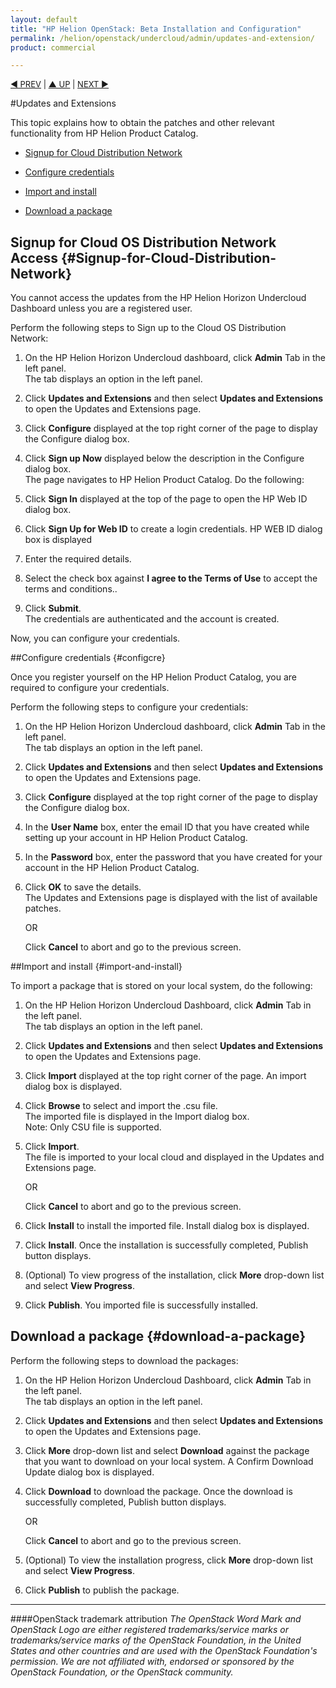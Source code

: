 ```yaml
---
layout: default
title: "HP Helion OpenStack: Beta Installation and Configuration"
permalink: /helion/openstack/undercloud/admin/updates-and-extension/
product: commercial

---
```

<!--UNDER REVISION-->


<script>

function PageRefresh {
onLoad="window.refresh"
}

PageRefresh();

</script>


<p style="font-size: small;"> <a href="/helion/openstack/install-beta/prereqs/">&#9664; PREV</a> | <a href="/helion/openstack/install-beta-overview/">&#9650; UP</a> | <a href="/helion/openstack/install-beta/vsa/">NEXT &#9654;</a> </p>

#Updates and Extensions

This topic explains how to obtain the patches and other relevant functionality from HP Helion Product Catalog.

* [Signup for Cloud Distribution Network](#Signup-for-Cloud-Distribution-Network)

* [Configure credentials](#configcre)

* [Import and install](#import-and-install)

* [Download a package](#download-a-package)


## Signup for Cloud OS Distribution Network Access {#Signup-for-Cloud-Distribution-Network}  

You cannot access the updates from the HP Helion Horizon Undercloud Dashboard unless you are a registered user.

Perform the following steps to Sign up to the Cloud OS Distribution Network:

1.  On the HP Helion Horizon Undercloud dashboard, click **Admin** Tab in the left panel.<br> The tab displays an option in the left panel.

2.	Click **Updates and Extensions** and then select **Updates and Extensions** to open the Updates and Extensions page.

3.	Click **Configure** displayed at the top right corner of the page to display the Configure dialog box.

4.	Click **Sign up Now** displayed below the description in the Configure dialog box.<br>
The page navigates to HP Helion Product Catalog. Do the following:</br> 
    
5.  Click **Sign In** displayed at the top of the page to open the HP Web ID dialog box.

6. Click **Sign Up for Web ID** to create a login credentials. HP WEB ID dialog box is displayed 
    
7. Enter the required details.
  
8. Select the check box against **I agree to the Terms of Use** to accept the terms and conditions..

9. Click **Submit**.<br>The credentials are authenticated and the account is created.

Now, you can configure your credentials.

##Configure credentials {#configcre}

Once you register yourself on the HP Helion Product Catalog, you are required to configure your credentials.

Perform the following steps to configure your credentials:

1.  On the HP Helion Horizon Undercloud dashboard, click **Admin** Tab in the left panel.<br> The tab displays an option in the left panel.

2.	Click **Updates and Extensions** and then select **Updates and Extensions** to open the Updates and Extensions page.

3.	Click **Configure** displayed at the top right corner of the page to display the Configure dialog box.

4. In the **User Name** box, enter the email ID that you have created while setting up your account in HP Helion Product Catalog. 

5.	In the **Password** box, enter the password that you have created for your account in the HP Helion Product Catalog.

6.	Click **OK** to save the details.<br>The Updates and Extensions page is displayed with the list of available patches.</br>


	OR

	Click **Cancel** to abort and go to the previous screen.

##Import and install {#import-and-install}

To import a package that is stored on your local system, do the following:

1.  On the HP Helion Horizon Undercloud Dashboard, click **Admin** Tab in the left panel.<br> The tab displays an option in the left panel.

2.	Click **Updates and Extensions** and then select **Updates and Extensions** to open the Updates and Extensions page.

3.	Click **Import** displayed at the top right corner of the page. An import dialog box is displayed.

4.	Click **Browse** to select and import the .csu file.<br>The imported file is displayed in the Import dialog box.</br> Note: Only CSU file is supported.

5.	Click **Import**.<br>The file is imported to your local cloud and displayed in the Updates and Extensions page.


	OR

	Click **Cancel** to abort and go to the previous screen.

6. Click **Install** to install the imported file. Install dialog box is displayed.

7. Click **Install**.  Once the installation is successfully completed, Publish button displays. 

8. (Optional) To view progress of the installation, click **More** drop-down list and select **View Progress**.

9. Click **Publish**. You imported file is successfully installed.

## Download a package {#download-a-package}

Perform the following steps to download the packages:

1. On the HP Helion Horizon Undercloud Dashboard, click **Admin** Tab in the left panel.<br> The tab displays an option in the left panel.

2.	Click **Updates and Extensions** and then select **Updates and Extensions** to open the Updates and Extensions page.
3.	Click **More** drop-down list and select **Download** against the package that you want to download on your local system. A Confirm Download Update dialog box is displayed.

4. Click **Download** to download the package. Once the download is successfully completed, Publish button displays.


	OR

	Click **Cancel** to abort and go to the previous screen.

7. (Optional) To view the installation progress, click **More** drop-down list and select **View Progress**.

8. Click **Publish** to publish the package.



----
####OpenStack trademark attribution
*The OpenStack Word Mark and OpenStack Logo are either registered trademarks/service marks or trademarks/service marks of the OpenStack Foundation, in the United States and other countries and are used with the OpenStack Foundation's permission. We are not affiliated with, endorsed or sponsored by the OpenStack Foundation, or the OpenStack community.*




